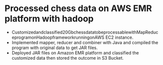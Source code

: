 # Processed chess data on AWS EMR platform with hadoop
- Customizedandclassified20GbchessdatatobeprocessablewithMapReduceprogramonHadoopframeworkrunningonAWS EC2 instance.
- Implemented mapper, reducer and combiner with Java and compiled the program with original data to get JAR files.
- Deployed JAR files on Amazon EMR platform and classified the customized data then stored the outcome in S3 Bucket.
